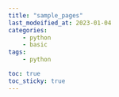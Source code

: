 ```yaml
---
title: "sample_pages"
last_modeified_at: 2023-01-04
categories:
    - python
    - basic
tags:
    - python

toc: true
toc_sticky: true
---
```



